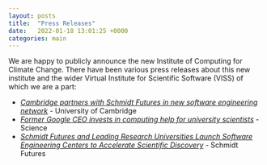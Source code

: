 ```yaml
---
layout: posts
title:  "Press Releases"
date:   2022-01-18 13:01:25 +0000
categories: main
---
```


We are happy to publicly announce the new
Institute of Computing for Climate Change. 
There have been various press releases about this new institute and the
wider Virtual Institute for Scientific Software (VISS) of which we are
a part:

<ul>
<li><a href="https://www.cam.ac.uk/research/news/cambridge-partners-with-schmidt-futures-in-new-software-engineering-network"><i>Cambridge partners with Schmidt Futures in new software engineering network</i></a> - University of Cambridge</li>

<li><a href="https://www.science.org/content/article/former-google-ceo-invests-computing-help-university-scientists"><i>Former Google CEO invests in computing help for university scientists</i></a> - Science</li>

<li><a href="https://www.schmidtfutures.com/schmidt-futures-and-leading-research-universities-launch-software-engineering-centers-to-accelerate-scientific-discovery/"><i>
Schmidt Futures and Leading Research Universities Launch Software Engineering Centers to Accelerate Scientific Discovery</i></a> - Schmidt Futures
</li>
</ul>